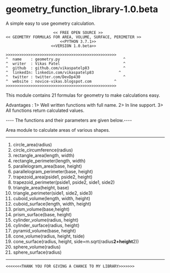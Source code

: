 # geometry_function_library-1.0.beta
A simple easy to use geometry calculation.

			             << FREE OPEN SOURCE >>
	<< GEOMETRY FORMULAS FOR AREA, VOLUME, SURFACE, PERIMETER >>
			                <<PYTHON 3.7.1>>
		                <<VERSION 1.0.beta>>

	>>>>>>>>>>>>>>>>>>>>>>>>>>>>>>>>>>>>>>>>>>>>>>>>>
	^  name    : geometry.py		                   	^
	^  writer  : Vikas Patel		                   	^	
	^  github  : github.com/vikaspatelp83       		^
	^  linkedIn: linkedin.com/vikaspatelp83		      ^
	^  twitter : twitter.com/DevDp430	            	^
	^  website : novice-vikas.blogspot.com	       	^
	>>>>>>>>>>>>>>>>>>>>>>>>>>>>>>>>>>>>>>>>>>>>>>>>>


This module contains 21 formulas for geometry to make calculations easy.

Advantages :
	1> Well written functions with full name.
	2> In line support.
	3> All functions return calculated values.

 
---- The functions and their parameters are given below.----


 Area module to calculate areas of various shapes.
*************************************************************************
 1. circle_area(radius)
 2. circle_circumference(radius)
 3. rectangle_area(length, width)
 4. rectangle_perimeter(length, width)
 5. parallelogram_area(base, height)
 6. parallelogram_perimeter(base, height)
 7. trapezoid_area(pside1, pside2, height)
 8. trapezoid_perimeter(pside1, pside2, side1, side2)
 9. triangle_area(height, base)
 10. triangle_perimeter(side1, side2, side3)
 11. cuboid_volume(length, width, height)
 12. cuboid_surface(length, width, height)
 13. prism_volume(base,height)
 14. prism_surface(base, height)
 15. cylinder_volume(radius, height)
 16. cylinder_surface(radius, height)
 17. pyramid_volume(base, height)
 18. cone_volume(radius, height, tside)
 19. cone_surface(radius, height, side=m.sqrt(radius**2+height**2))
 20. sphere_volume(radius)
 21. sphere_surface(radius)

**************************************************************************

	<<<<<<<THANK YOU FOR GIVING A CHANCE TO MY LIBRARY>>>>>>>
